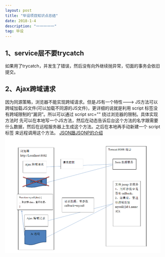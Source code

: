 ```yaml
---
layout: post
title: "毕设项目知识点总结"
date: 2018-1-4 
description: "一一一一一"
tag: 毕设
---   
```

## 1、service层不要trycatch
如果用了trycatch，并发生了错误，然后没有向外继续抛异常，切面的事务会依旧提交。

## 2、Ajax跨域请求
因为同源策略，浏览器不能实现跨域请求。但是JS有一个特性---> JS方法可以跨域加载JS文件(可以加载不同源的JS文件)，更详细的说就是利用 script 标签没有跨域限制的“漏洞”。所以可以通过 script src="" 绕过浏览器的限制。具体实现方法时 先可以在本地写一个JS方法，然后在动态告诉后台这个方法的名字跟需要什么数据，然后在远程服务器上生成这个方法。之后在本地再手动新建一个  script标签 来远程调用这个方法。
[JSON跟JSONP的介绍](http://www.cnblogs.com/dowinning/archive/2012/04/19/json-jsonp-jquery.html)
![](/images/posts/SSM/kuayu.png)